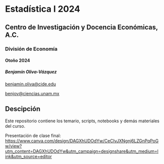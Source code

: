 # Estadística I 2024
## Centro de Investigación y Docencia Económicas, A.C.
### División de Economía 
#### Otoño 2024

##### Benjamín Oliva-Vázquez 

benjamin.oliva@cide.edu

benjov@ciencias.unam.mx

## Descipción

Este repositorio contiene los temario, scripts, notebooks y demás materiales del curso.

Presentación de clase final: https://www.canva.com/design/DAGXhUDOdYw/CeCIvJXNgnj6LZGnPqPoGw/view?utm_content=DAGXhUDOdYw&utm_campaign=designshare&utm_medium=link&utm_source=editor


